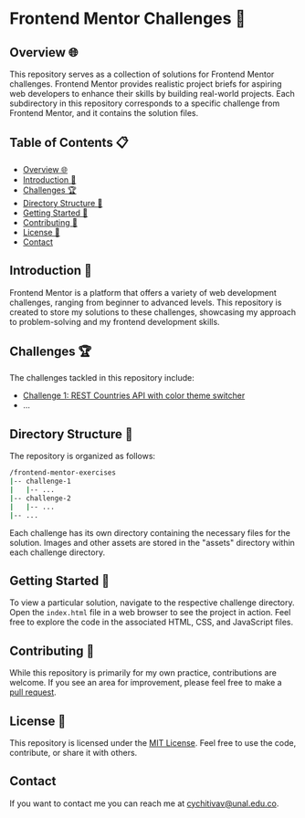 # Frontend Mentor Challenges 🚀 <!-- omit in toc -->

## Overview 🌐

This repository serves as a collection of solutions for Frontend Mentor challenges. Frontend Mentor provides realistic project briefs for aspiring web developers to enhance their skills by building real-world projects. Each subdirectory in this repository corresponds to a specific challenge from Frontend Mentor, and it contains the solution files.

## Table of Contents 📋 <!-- omit in toc -->

- [Overview 🌐](#overview-)
- [Introduction 🚀](#introduction-)
- [Challenges 🏆](#challenges-)
- [Directory Structure 📁](#directory-structure-)
- [Getting Started 🚀](#getting-started-)
- [Contributing 🤝](#contributing-)
- [License 📝](#license-)
- [Contact](#contact)

## Introduction 🚀

Frontend Mentor is a platform that offers a variety of web development challenges, ranging from beginner to advanced levels. This repository is created to store my solutions to these challenges, showcasing my approach to problem-solving and my frontend development skills.

## Challenges 🏆

The challenges tackled in this repository include:

- [Challenge 1: REST Countries API with color theme switcher](rest-countries-api-with-color-theme-switcher)
- ...

## Directory Structure 📁

The repository is organized as follows:

```bash
/frontend-mentor-exercises
|-- challenge-1
|   |-- ...
|-- challenge-2
|   |-- ...
|-- ...
```

Each challenge has its own directory containing the necessary files for the solution. Images and other assets are stored in the "assets" directory within each challenge directory.

## Getting Started 🚀

To view a particular solution, navigate to the respective challenge directory. Open the `index.html` file in a web browser to see the project in action. Feel free to explore the code in the associated HTML, CSS, and JavaScript files.

## Contributing 🤝

While this repository is primarily for my own practice, contributions are welcome. If you see an area for improvement, please feel free to make a [pull request](https://github.com/cychitivav/frontendMentor/pulls).

## License 📝

This repository is licensed under the [MIT License](LICENSE). Feel free to use the code, contribute, or share it with others.

## Contact

If you want to contact me you can reach me at cychitivav@unal.edu.co.

